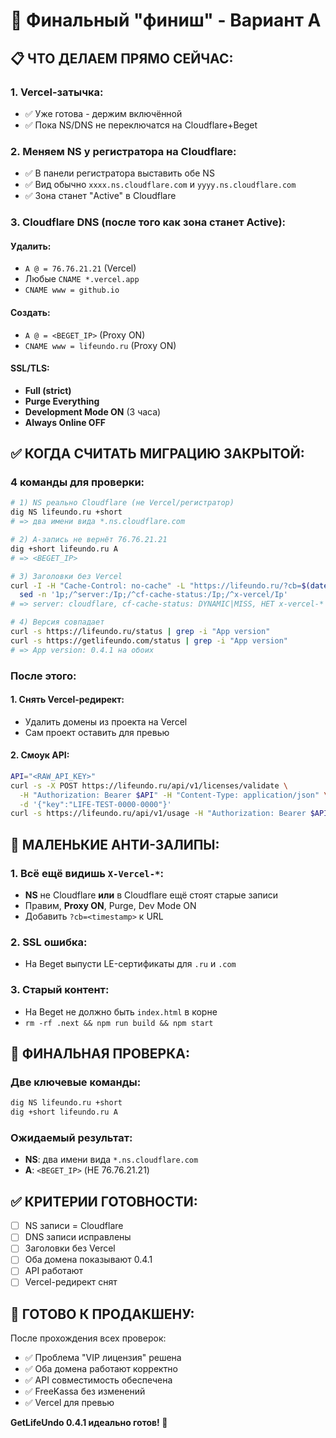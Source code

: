 # 🚀 Финальный "финиш" - Вариант A

## **📋 ЧТО ДЕЛАЕМ ПРЯМО СЕЙЧАС:**

### **1. Vercel-затычка:**
- ✅ Уже готова - держим включённой
- ✅ Пока NS/DNS не переключатся на Cloudflare+Beget

### **2. Меняем NS у регистратора на Cloudflare:**
- ✅ В панели регистратора выставить обе NS
- ✅ Вид обычно `xxxx.ns.cloudflare.com` и `yyyy.ns.cloudflare.com`
- ✅ Зона станет "Active" в Cloudflare

### **3. Cloudflare DNS (после того как зона станет Active):**

#### **Удалить:**
- `A @ = 76.76.21.21` (Vercel)
- Любые `CNAME *.vercel.app`
- `CNAME www = github.io`

#### **Создать:**
- `A @ = <BEGET_IP>` (Proxy ON)
- `CNAME www = lifeundo.ru` (Proxy ON)

#### **SSL/TLS:**
- **Full (strict)**
- **Purge Everything**
- **Development Mode ON** (3 часа)
- **Always Online OFF**

## **✅ КОГДА СЧИТАТЬ МИГРАЦИЮ ЗАКРЫТОЙ:**

### **4 команды для проверки:**

```bash
# 1) NS реально Cloudflare (не Vercel/регистратор)
dig NS lifeundo.ru +short
# => два имени вида *.ns.cloudflare.com

# 2) A-запись не вернёт 76.76.21.21
dig +short lifeundo.ru A
# => <BEGET_IP>

# 3) Заголовки без Vercel
curl -I -H "Cache-Control: no-cache" -L "https://lifeundo.ru/?cb=$(date +%s)" | \
  sed -n '1p;/^server:/Ip;/^cf-cache-status:/Ip;/^x-vercel/Ip'
# => server: cloudflare, cf-cache-status: DYNAMIC|MISS, НЕТ x-vercel-*

# 4) Версия совпадает
curl -s https://lifeundo.ru/status | grep -i "App version"
curl -s https://getlifeundo.com/status | grep -i "App version"
# => App version: 0.4.1 на обоих
```

### **После этого:**

#### **1. Снять Vercel-редирект:**
- Удалить домены из проекта на Vercel
- Сам проект оставить для превью

#### **2. Смоук API:**
```bash
API="<RAW_API_KEY>"
curl -s -X POST https://lifeundo.ru/api/v1/licenses/validate \
  -H "Authorization: Bearer $API" -H "Content-Type: application/json" \
  -d '{"key":"LIFE-TEST-0000-0000"}'
curl -s https://lifeundo.ru/api/v1/usage -H "Authorization: Bearer $API"
```

## **🚨 МАЛЕНЬКИЕ АНТИ-ЗАЛИПЫ:**

### **1. Всё ещё видишь `X-Vercel-*`:**
- **NS** не Cloudflare **или** в Cloudflare ещё стоят старые записи
- Правим, **Proxy ON**, Purge, Dev Mode ON
- Добавить `?cb=<timestamp>` к URL

### **2. SSL ошибка:**
- На Beget выпусти LE-сертификаты для `.ru` и `.com`

### **3. Старый контент:**
- На Beget не должно быть `index.html` в корне
- `rm -rf .next && npm run build && npm start`

## **🎯 ФИНАЛЬНАЯ ПРОВЕРКА:**

### **Две ключевые команды:**
```bash
dig NS lifeundo.ru +short
dig +short lifeundo.ru A
```

### **Ожидаемый результат:**
- **NS**: два имени вида `*.ns.cloudflare.com`
- **A**: `<BEGET_IP>` (НЕ 76.76.21.21)

## **✅ КРИТЕРИИ ГОТОВНОСТИ:**

- [ ] NS записи = Cloudflare
- [ ] DNS записи исправлены
- [ ] Заголовки без Vercel
- [ ] Оба домена показывают 0.4.1
- [ ] API работают
- [ ] Vercel-редирект снят

## **🎉 ГОТОВО К ПРОДАКШЕНУ:**

После прохождения всех проверок:
- ✅ Проблема "VIP лицензия" решена
- ✅ Оба домена работают корректно
- ✅ API совместимость обеспечена
- ✅ FreeKassa без изменений
- ✅ Vercel для превью

**GetLifeUndo 0.4.1 идеально готов! 🚀**

